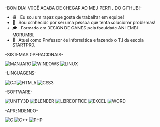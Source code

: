 -BOM DIA! VOCÊ ACABA DE CHEGAR AO MEU PERFIL DO GITHUB!-

- 😁 &nbsp; Eu sou um rapaz que gosta de trabalhar em equipe!
- 🤔 &nbsp; Sou conhecido por ser uma pessoa que tenta solucionar problemas!
- 🎓 &nbsp; Formado em DESIGN DE GAMES pela faculdade ANHEMBI MORUMBI.
- 💼 &nbsp; Atuei como Professor de Informática e fazendo o T.I da escola STARTPRO.

-SISTEMAS OPERACIONAIS-

![MANJARO](https://img.shields.io/badge/manjaro-35BF5C?style=for-the-badge&logo=manjaro&logoColor=white)
![WINDOWS](https://img.shields.io/badge/Windows-0078D6?style=for-the-badge&logo=windows&logoColor=white)
![LINUX](https://img.shields.io/badge/Linux-FCC624?style=for-the-badge&logo=linux&logoColor=black)

-LINGUAGENS-

![C#](https://img.shields.io/badge/C%23-239120?style=for-the-badge&logo=c-sharp&logoColor=white)
![HTML5](	https://img.shields.io/badge/HTML5-E34F26?style=for-the-badge&logo=html5&logoColor=white)
![CSS3](https://img.shields.io/badge/CSS3-1572B6?style=for-the-badge&logo=css3&logoColor=white)

-SOFTWARE-

![UNITY3D](https://img.shields.io/badge/Unity-100000?style=for-the-badge&logo=unity&logoColor=white)
![BLENDER](https://img.shields.io/badge/blender-%23F5792A.svg?style=for-the-badge&logo=blender&logoColor=white)
![LIBREOFFICE](https://img.shields.io/badge/LibreOffice-18A303?style=for-the-badge&logo=LibreOffice&logoColor=white)
![EXCEL](https://img.shields.io/badge/Microsoft_Excel-217346?style=for-the-badge&logo=microsoft-excel&logoColor=white)
![WORD](https://img.shields.io/badge/Microsoft_Word-2B579A?style=for-the-badge&logo=microsoft-word&logoColor=white)

-APRENDENDO-

![C](https://img.shields.io/badge/C-00599C?style=for-the-badge&logo=c&logoColor=white)
![C++](https://img.shields.io/badge/C%2B%2B-00599C?style=for-the-badge&logo=c%2B%2B&logoColor=white)
![PHP](	https://img.shields.io/badge/PHP-777BB4?style=for-the-badge&logo=php&logoColor=white)
